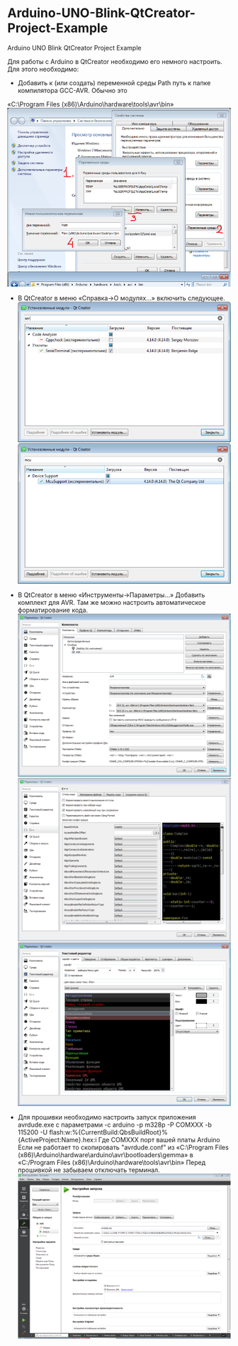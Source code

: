 # Arduino-UNO-Blink-QtCreator-Project-Example
Arduino UNO Blink QtCreator Project Example

Для работы с Arduino в QtCreator необходимо его немного настроить.
Для этого необходимо:
* Добавить к (или создать) переменной среды Path путь к папке компилятора GCC-AVR. 
Обычно это

«C:\Program Files (x86)\Arduino\hardware\tools\avr\bin»
![img3](images/img3.png)

* В QtCreator в меню «Справка->О модулях…» включить следующее.
![img4](images/img4.png)
![img5](images/img5.png)

* В QtCreator в меню «Инструменты->Параметры…» Добавить  комплект для AVR.
Там же можно настроить автоматическое форматирование кода.
![img6](images/img6.png)
![img7](images/img7.png)
![img8](images/img8.png)

* Для прошивки необходимо настроить запуск приложения avrdude.exe
с параметрами 
-c arduino -p m328p -P COMХХХ -b 115200 -U flash:w:%{CurrentBuild:QbsBuildRoot}%{ActiveProject:Name}.hex:i
Где COMХХХ порт вашей платы  Arduino
Если не работает то скопировать "avrdude.conf" из «C:\Program Files (x86)\Arduino\hardware\arduino\avr\bootloaders\gemma» в «C:/Program Files (x86)\Arduino\hardware\tools\avr\bin»
Перед прошивкой не забываем отключать терминал.
![img9](images/img9.png)
